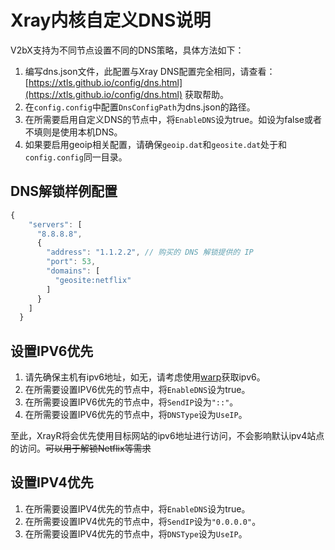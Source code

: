# Xray内核自定义DNS说明

V2bX支持为不同节点设置不同的DNS策略，具体方法如下：

1. 编写dns.json文件，此配置与Xray DNS配置完全相同，请查看：[https://xtls.github.io/config/dns.html](https://xtls.github.io/config/dns.html) 获取帮助。
2. 在`config.config`中配置`DnsConfigPath`为dns.json的路径。
3. 在所需要启用自定义DNS的节点中，将`EnableDNS`设为true。如设为false或者不填则是使用本机DNS。
4. 如果要启用geoip相关配置，请确保`geoip.dat`和`geosite.dat`处于和`config.config`同一目录。

## DNS解锁样例配置

```javascript
{
    "servers": [
      "8.8.8.8", 
      {
        "address": "1.1.2.2", // 购买的 DNS 解锁提供的 IP
        "port": 53,
        "domains": [
          "geosite:netflix" 
        ]
      }
    ]
  }
```

## 设置IPV6优先

1. 请先确保主机有ipv6地址，如无，请考虑使用[warp](https://github.com/P3TERX/warp.sh)获取ipv6。
2. 在所需要设置IPV6优先的节点中，将`EnableDNS`设为true。
3. 在所需要设置IPV6优先的节点中，将`SendIP`设为`"::"`。
4. 在所需要设置IPV6优先的节点中，将`DNSType`设为`UseIP`。

至此，XrayR将会优先使用目标网站的ipv6地址进行访问，不会影响默认ipv4站点的访问。~~可以用于解锁Netflix等需求~~

## 设置IPV4优先

1. 在所需要设置IPV4优先的节点中，将`EnableDNS`设为true。
2. 在所需要设置IPV4优先的节点中，将`SendIP`设为`"0.0.0.0"`。
3. 在所需要设置IPV4优先的节点中，将`DNSType`设为`UseIP`。
